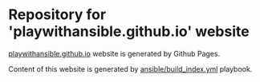 # Repository for 'playwithansible.github.io' website

[playwithansible.github.io](https://playwithansible.github.io) website is generated by Github Pages.

Content of this website is generated by [ansible/build_index.yml](ansible/build_index.yml) playbook.